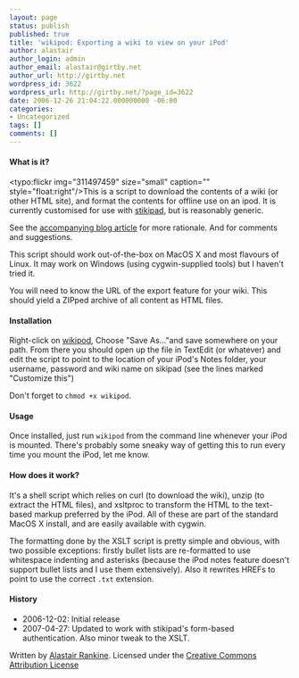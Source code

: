 ```yaml
---
layout: page
status: publish
published: true
title: 'wikipod: Exporting a wiki to view on your iPod'
author: alastair
author_login: admin
author_email: alastair@girtby.net
author_url: http://girtby.net
wordpress_id: 3622
wordpress_url: http://girtby.net/?page_id=3622
date: 2006-12-26 21:04:22.000000000 -06:00
categories:
- Uncategorized
tags: []
comments: []
---
```

#### What is it?

<typo:flickr img="311497459" size="small" caption="" style="float:right"/>This is a script to download the contents of a wiki (or other HTML site), and format the contents for offline use on an ipod. It is currently customised for use with [stikipad](http://www.stikipad.com), but is reasonably generic.

See the [accompanying blog article](/articles/2006/12/01/is-that-a-wiki-in-your-pocket) for more rationale. And for comments and suggestions.

This script should work out-of-the-box on MacOS X and most flavours of Linux. It may work on Windows (using cygwin-supplied tools) but I haven't tried it.

You will need to know the URL of the export feature for your wiki. This should yield a ZIPped archive of all content as HTML files.

#### Installation

Right-click on [wikipod](/extras/wikipod), Choose "Save As..."and save somewhere on your path. From there you should open up the file in TextEdit (or whatever) and edit the script to point to the location of your iPod's Notes folder, your username, password and wiki name on sikipad (see the lines marked "Customize this")

Don't forget to `chmod +x wikipod`.

#### Usage

Once installed, just run `wikipod` from the command line whenever your iPod is mounted. There's probably some sneaky way of getting this to run every time you mount the iPod, let me know.

#### How does it work?

It's a shell script which relies on curl (to download the wiki), unzip (to extract the HTML files), and xsltproc to transform the HTML to the text-based markup preferred by the iPod. All of these are part of the standard MacOS X install, and are easily available with cygwin.

The formatting done by the XSLT script is pretty simple and obvious, with two possible exceptions: firstly bullet lists are re-formatted to use whitespace indenting and asterisks (because the iPod notes feature doesn't support bullet lists and I use them extensively). Also it rewrites HREFs to point to use the  correct `.txt` extension.

#### History

- 2006-12-02: Initial release
- 2007-04-27: Updated to work with stikipad's form-based authentication. Also minor tweak to the XSLT.

Written by [Alastair Rankine](http://girtby.net). Licensed under the [Creative Commons Attribution License](http://creativecommons.org/licenses/by/2.0/)
